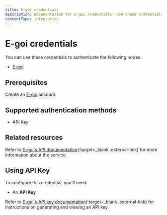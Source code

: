 ```yaml
---
title: E-goi credentials
description: Documentation for E-goi credentials. Use these credentials to authenticate E-goi in n8n, a workflow automation platform.
contentType: integration
---
```


# E-goi credentials

You can use these credentials to authenticate the following nodes:

- [E-goi](/integrations/builtin/app-nodes/n8n-nodes-base.egoi/)

## Prerequisites

Create an [E-goi](https://www.e-goi.com/) account.

## Supported authentication methods

- API Key

## Related resources

Refer to [E-goi's API documentation](https://developers.e-goi.com/api/v3/){:target=_blank .external-link} for more information about the service.

## Using API Key

To configure this credential, you'll need:

- An **API Key**

Refer to [E-goi's API key documentation](https://helpdesk.e-goi.com/511369-Whats-E-gois-API-and-where-do-I-find-my-API-key){:target=_blank .external-link} for instructions on generating and viewing an API key.

